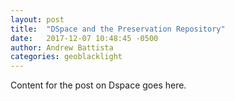 ```yaml
---
layout: post
title:  "DSpace and the Preservation Repository"
date:   2017-12-07 10:48:45 -0500
author: Andrew Battista
categories: geoblacklight
---
```


Content for the post on Dspace goes here. 

